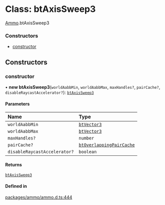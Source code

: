 # Class: btAxisSweep3

[Ammo](../modules/Ammo.md).btAxisSweep3

### Constructors

- [constructor](Ammo.btAxisSweep3.md#constructor)

## Constructors

### constructor

• **new btAxisSweep3**(`worldAabbMin`, `worldAabbMax`, `maxHandles?`, `pairCache?`, `disableRaycastAccelerator?`): [`btAxisSweep3`](Ammo.btAxisSweep3.md)

#### Parameters

| Name | Type |
| :------ | :------ |
| `worldAabbMin` | [`btVector3`](Ammo.btVector3.md) |
| `worldAabbMax` | [`btVector3`](Ammo.btVector3.md) |
| `maxHandles?` | `number` |
| `pairCache?` | [`btOverlappingPairCache`](Ammo.btOverlappingPairCache.md) |
| `disableRaycastAccelerator?` | `boolean` |

#### Returns

[`btAxisSweep3`](Ammo.btAxisSweep3.md)

#### Defined in

[packages/ammo/ammo.d.ts:444](https://github.com/Orillusion/orillusion/blob/main/packages/ammo/ammo.d.ts#L444)
